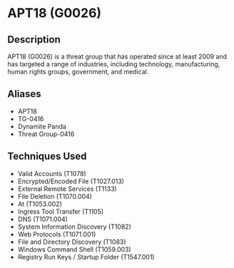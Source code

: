# APT18 (G0026)

## Description
APT18 (G0026) is a threat group that has operated since at least 2009 and has targeted a range of industries, including technology, manufacturing, human rights groups, government, and medical. 

## Aliases
- APT18
- TG-0416
- Dynamite Panda
- Threat Group-0416

## Techniques Used
- Valid Accounts (T1078)
- Encrypted/Encoded File (T1027.013)
- External Remote Services (T1133)
- File Deletion (T1070.004)
- At (T1053.002)
- Ingress Tool Transfer (T1105)
- DNS (T1071.004)
- System Information Discovery (T1082)
- Web Protocols (T1071.001)
- File and Directory Discovery (T1083)
- Windows Command Shell (T1059.003)
- Registry Run Keys / Startup Folder (T1547.001)
